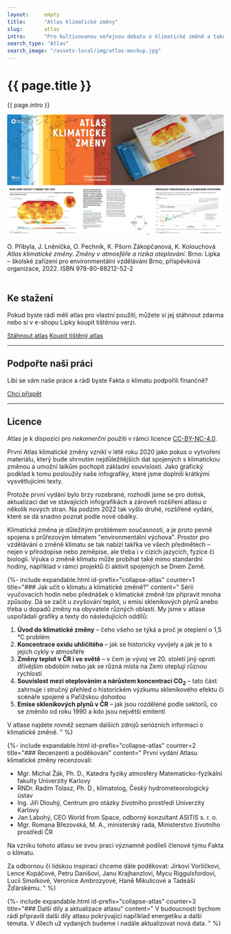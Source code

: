 ```yaml
---
layout:     empty
title:      "Atlas klimatické změny"
slug:       atlas
intro:      "Pro kultivovanou veřejnou debatu o klimatické změně a také o transformaci, která s ní souvisí, jsou nezbytná dobrá a především srozumitelně vysvětlená data. Proto v této publikaci nabízíme jednoduché grafy a mapy, které je snadné si zapamatovat. A současně je doplňujeme komentářem, aby je čtenáři dokázali vidět v širších souvislostech."
search_type: "Atlas"
search_image: "/assets-local/img/atlas-mockup.jpg"
---
```


<div class="section"><div class="container">
<div class="row" markdown="on">
    <div class="col-md-12 col-lg-9">
        <h1>{{ page.title }}</h1>
        <p class="lead">{{ page.intro }}</p>
        <img src="/assets-local/img/atlas-preview.jpg" class="img-fluid mb-1" alt="Alas klimatické změny">
        <p>O. Přibyla, J. Lněnička, O. Pechník, K. Pšorn Zákopčanová, K. Kolouchová <em>Atlas klimatické změny. Změny v atmosféře a rizika oteplování</em>. Brno: Lipka – školské zařízení pro environmentální vzdělávání Brno, příspěvková organizace, 2022. ISBN 978-80-88212-52-2</p>
    </div>
    <div class="col-md-12 col-lg-3" style="margin-top: 3rem;">
        <h2>Ke stažení</h2>
        <p>Pokud byste rádi měli atlas pro vlastní použití, můžete si jej stáhnout zdarma nebo si v e-shopu Lipky koupit tištěnou verzi.</p>
        <a href="/assets-local/files/atlas-klimaticke-zmeny.pdf" target="_blank" class="btn btn-primary"><i class="fas fa-fw fa-file-download"></i> Stáhnout atlas</a>
        <a href="https://www.lipka.cz/atlas-klima-zmeny" class="btn btn-secondary"><i class="fas fa-fw fa-atlas"></i> Koupit tištěný atlas</a>
        <hr />
        <h2>Podpořte naši práci</h2>
        <p>Líbí se vám naše práce a rádi byste Fakta o klimatu podpořili finančně?</p>
        <a href="{{ site.fundraising }}" class="btn btn-primary"><i class="fas fa-fw fa-heart"></i> Chci přispět</a>
        <hr />
        <h2>Licence</h2>
        <p>Atlas je k dispozici pro <em>nekomerční</em> použití v rámci licence <a href="https://creativecommons.org/licenses/by-nc/4.0/deed.cs" title="Uveďte původ-Neužívejte komerčně 4.0 Mezinárodní" rel="license">CC-BY-NC-4.0</a>.</p>
    </div>
</div>
</div></div>

<div class="section"><div class="container" markdown="1">

První Atlas klimatické změny vznikl v létě roku 2020 jako pokus o vytvoření materiálu, který bude shrnutím nejdůležitějších dat spojených s klimatickou změnou a umožní laikům pochopit základní souvislosti. Jako grafický podklad k tomu posloužily naše infografiky, které jsme doplnili krátkými vysvětlujícími texty. 
    
Protože první vydání bylo brzy rozebrané, rozhodli jsme se pro dotisk, aktualizaci dat ve stávajících infografikách a zároveň rozšíření atlasu o několik nových stran. Na podzim 2022 tak vyšlo druhé, rozšířené vydání, které se dá snadno poznat podle nové obálky.  

Klimatická změna je důležitým problémem současnosti, a je proto pevně spojena s průřezovým tématem "environmentální výchova". Prostor pro vzdělávání o změně klimatu se tak nabízí takřka ve všech předmětech – nejen v přírodopise nebo zeměpise, ale třeba i v cizích jazycích, fyzice či biologii. Výuka o změně klimatu může probíhat také mimo standardní hodiny, například v rámci projektů či aktivit spojených se Dnem Země.

{%- include expandable.html id-prefix="collapse-atlas" counter=1 title="### Jak učit o klimatu a klimatické změně?"
content="
Sérii vyučovacích hodin nebo přednášek o klimatické změně lze připravit mnoha způsoby. Dá se začít u zvyšování teplot, u emisí skleníkových plynů anebo třeba u dopadů změny na obyvatele různých oblastí. My jsme v atlase uspořádali grafiky a texty do následujících oddílů:

1. **Úvod do klimatické změny** – čeho všeho se týká a proč je oteplení o 1,5 °C problém
2. **Koncentrace oxidu uhličitého** – jak se historicky vyvíjely a jak je to s jejich cykly v atmosféře
3. **Změny teplot v ČR i ve světě** – v čem je vývoj ve 20. století jiný oproti dřívějším obdobím nebo jak se různá místa na Zemi oteplují různou rychlostí
4. **Souvislost mezi oteplováním a nárůstem koncentrací CO<sub>2</sub>** – tato část zahrnuje i stručný přehled o historickém výzkumu skleníkového efektu či scénáře spojené s Pařížskou dohodou 
5. **Emise skleníkových plynů v ČR** – jak jsou rozdělené podle sektorů, co se změnilo od roku 1990 a kdo jsou největší emitenti

V atlase najdete rovněž seznam dalších zdrojů seriózních informací o klimatické změně.
" %}

{%- include expandable.html id-prefix="collapse-atlas" counter=2 title="### Recenzenti a poděkování"
content="
První vydání Atlasu klimatické změny recenzovali:

* Mgr. Michal Žák, Ph. D., Katedra fyziky atmosféry Matematicko-fyzikální fakulty Univerzity Karlovy
* RNDr. Radim Tolasz, Ph. D., klimatolog, Český hydrometeorologický ústav
* Ing. Jiří Dlouhý, Centrum pro otázky životního prostředí Univerzity Karlovy
* Jan Labohý, CEO World from Space, odborný konzultant ASITIS s. r. o.
* Mgr. Romana Březovská, M. A., ministerský rada, Ministerstvo životního prostředí ČR

Na vzniku tohoto atlasu se svou prací významně podíleli členové týmu Fakta o klimatu.

Za odbornou či lidskou inspiraci chceme dále poděkovat: Jirkovi Vorlíčkovi, Lence Kopáčové, Petru Danišovi, Janu Krajhanzlovi, Mycu Riggulsfordovi, Lucii Smolkové, Veronice Ambrozyové, Haně Mikulicové a Tadeáši Žďárskému.
" %}

{%- include expandable.html id-prefix="collapse-atlas" counter=3 title="### Další díly a aktualizace atlasu"
content="
V budoucnosti bychom rádi připravili další díly atlasu pokrývající například energetiku a další témata. V dílech už vydaných budeme i nadále aktualizovat nová data.
" %}

</div></div>
